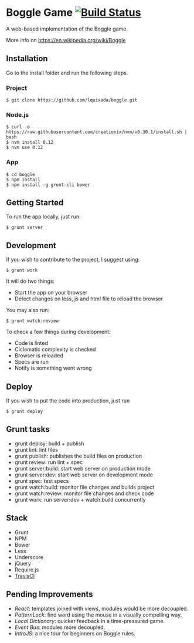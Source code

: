 # Boggle Game [![Build Status](https://travis-ci.org/lquixada/boggle.svg?branch=master)](https://travis-ci.org/lquixada/boggle)

A web-based implementation of the Boggle game.

More info on https://en.wikipedia.org/wiki/Boggle

## Installation

Go to the install folder and run the following steps.

### Project

```
$ git clone https://github.com/lquixada/boggle.git
```

### Node.js

```
$ curl -o- https://raw.githubusercontent.com/creationix/nvm/v0.30.1/install.sh | bash
$ nvm install 0.12
$ nvm use 0.12
```

### App

```
$ cd boggle
$ npm install
$ npm install -g grunt-cli bower
```

## Getting Started

To run the app locally, just run:

```
$ grunt server
```

## Development

If you wish to contribute to the project, I suggest using:

```
$ grunt work
```

It will do two things:
* Start the app on your browser
* Detect changes on less, js and html file to reload the browser

You may also run:

```
$ grunt watch:review
```

To check a few things during development:
* Code is linted
* Ciclomatic complexity is checked
* Browser is reloaded
* Specs are run
* Notify is something went wrong

## Deploy

If you wish to put the code into production, just run

```
$ grunt deploy
```

## Grunt tasks

* grunt deploy: build + publish
* grunt lint: lint files
* grunt publish: publishes the build files on production
* grunt review: run lint + spec
* grunt server:build: start web server on production mode
* grunt server:dev: start web server on development mode
* grunt spec: test specs
* grunt watch:build: monitor file changes and builds project
* grunt watch:review: monitor file changes and check code
* grunt work: run server:dev + watch:build concurrently


## Stack

* Grunt
* NPM
* Bower
* Less
* Underscore
* jQuery
* Require.js
* [TravisCI](https://travis-ci.org/lquixada/boggle)


## Pending Improvements

* *React*: templates joined with views, modules would be more decoupled.
* *PatternLock*: find word using the mouse in a visually compelling way.
* *Local Dictionary*: quicker feedback in a time-pressured game.
* *Event Bus*: modules more decoupled.
* *IntroJS*: a nice tour for beginners on Boggle rules.
